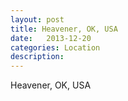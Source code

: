 ```yaml
---
layout: post
title: Heavener, OK, USA
date:   2013-12-20
categories: Location
description: 
---
```


Heavener, OK, USA